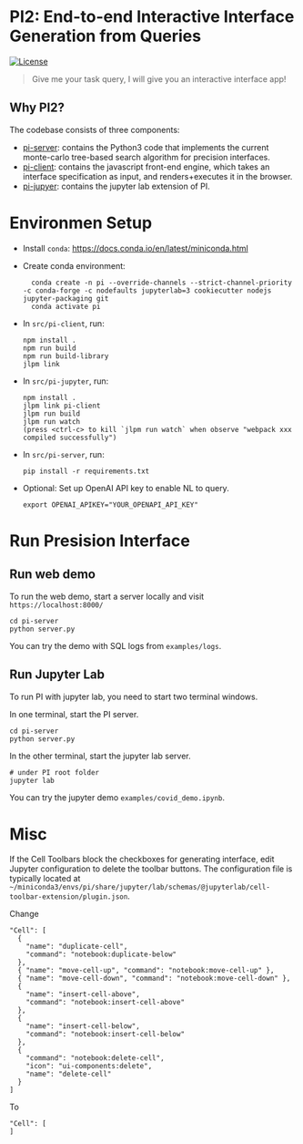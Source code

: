 # PI2: End-to-end Interactive Interface Generation from Queries

[![License](https://www.gnu.org/graphics/gplv3-127x51.png)](https://www.gnu.org/licenses/gpl-3.0.en.html)

> Give me your task query, I will give you an interactive interface app!

## Why PI2? 



The codebase consists of three components:

* [pi-server](./pi-server): contains the Python3 code that implements the current monte-carlo tree-based search algorithm for precision interfaces.
* [pi-client](./pi-client): contains the javascript front-end engine, which takes an interface specification as input, and renders+executes it in the browser.
* [pi-jupyer](./pi-jupyter): contains the jupyter lab extension of PI.


# Environmen Setup

- Install `conda`: https://docs.conda.io/en/latest/miniconda.html
- Create conda environment:

        conda create -n pi --override-channels --strict-channel-priority -c conda-forge -c nodefaults jupyterlab=3 cookiecutter nodejs jupyter-packaging git
        conda activate pi

- In `src/pi-client`, run:

      npm install .
      npm run build
      npm run build-library
      jlpm link
      
- In `src/pi-jupyter`, run:

      npm install .
      jlpm link pi-client
      jlpm run build
      jlpm run watch
      (press <ctrl-c> to kill `jlpm run watch` when observe "webpack xxx compiled successfully")
      
- In `src/pi-server`, run:

      pip install -r requirements.txt

- Optional: Set up OpenAI API key to enable NL to query.

      export OPENAI_APIKEY="YOUR_OPENAPI_API_KEY"
        

# Run Presision Interface

## Run web demo

To run the web demo, start a server locally and visit `https://localhost:8000/`

    cd pi-server
    python server.py

You can try the demo with SQL logs from `examples/logs`.

## Run Jupyter Lab

To run PI with jupyter lab, you need to start two terminal windows. 

In one terminal, start the PI server.

    cd pi-server
    python server.py   

In the other terminal, start the jupyter lab server.

    # under PI root folder
    jupyter lab

You can try the jupyter demo `examples/covid_demo.ipynb`.
       
# Misc

If the Cell Toolbars block the checkboxes for generating interface, edit Jupyter configuration to delete the toolbar buttons. The configuration file is typically located at `~/miniconda3/envs/pi/share/jupyter/lab/schemas/@jupyterlab/cell-toolbar-extension/plugin.json`.

Change

    "Cell": [
      {
        "name": "duplicate-cell",
        "command": "notebook:duplicate-below"
      },
      { "name": "move-cell-up", "command": "notebook:move-cell-up" },
      { "name": "move-cell-down", "command": "notebook:move-cell-down" },
      {
        "name": "insert-cell-above",
        "command": "notebook:insert-cell-above"
      },
      {
        "name": "insert-cell-below",
        "command": "notebook:insert-cell-below"
      },
      {
        "command": "notebook:delete-cell",
        "icon": "ui-components:delete",
        "name": "delete-cell"
      }
    ]

To

    "Cell": [
    ]
